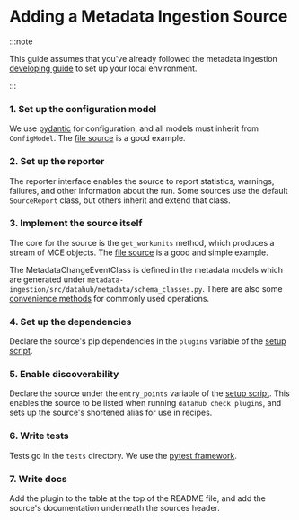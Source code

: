 # Adding a Metadata Ingestion Source

:::note

This guide assumes that you've already followed the metadata ingestion [developing guide](./developing.md) to set up your local environment.

:::

### 1. Set up the configuration model

We use [pydantic](https://pydantic-docs.helpmanual.io/) for configuration, and all models must inherit from `ConfigModel`. The [file source](./src/datahub/ingestion/source/file.py) is a good example.

### 2. Set up the reporter

The reporter interface enables the source to report statistics, warnings, failures, and other information about the run. Some sources use the default `SourceReport` class, but others inherit and extend that class.

### 3. Implement the source itself

The core for the source is the `get_workunits` method, which produces a stream of MCE objects. The [file source](./src/datahub/ingestion/source/file.py) is a good and simple example.

The MetadataChangeEventClass is defined in the metadata models which are generated under `metadata-ingestion/src/datahub/metadata/schema_classes.py`. There are also some [convenience methods](./src/datahub/emitter/mce_builder.py) for commonly used operations.

### 4. Set up the dependencies

Declare the source's pip dependencies in the `plugins` variable of the [setup script](./setup.py).

### 5. Enable discoverability

Declare the source under the `entry_points` variable of the [setup script](./setup.py). This enables the source to be listed when running `datahub check plugins`, and sets up the source's shortened alias for use in recipes.

### 6. Write tests

Tests go in the `tests` directory. We use the [pytest framework](https://pytest.org/).

### 7. Write docs

Add the plugin to the table at the top of the README file, and add the source's documentation underneath the sources header.
